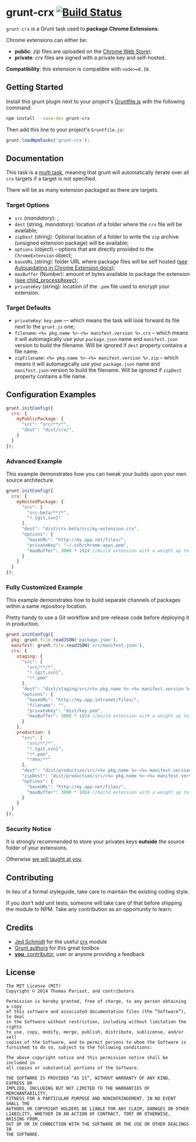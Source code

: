 # grunt-crx [![Build Status](https://secure.travis-ci.org/oncletom/grunt-crx.svg?branch=master)](http://travis-ci.org/oncletom/grunt-crx)

`grunt-crx` is a Grunt task used to **package Chrome Extensions**.

Chrome extensions can either be:

- **public**: *zip* files are uploaded on the [Chrome Web Store](https://chrome.google.com/webstore/));
- **private**: *crx* files are signed with a private key and self-hosted.

**Compatibility**: this extension is compatible with `node>=0.10`.

## Getting Started

Install this grunt plugin next to your project's [Gruntfile.js](http://gruntjs.com/getting-started) with the following command:

```bash
npm install --save-dev grunt-crx
```

Then add this line to your project's `Gruntfile.js`:

```javascript
grunt.loadNpmTasks('grunt-crx');
```

## Documentation

This task is a [multi task](http://gruntjs.com/creating-tasks#multi-tasks), meaning that grunt will automatically iterate over all `crx` targets if a target is not specified.

There will be as many extension packaged as there are targets.

### Target Options

* `src` (_mandatory_): ;
* `dest` (string, _mandatory_): location of a folder where the `crx` file will be available;
* `zipDest` (string): Optional location of a folder to write the `zip` archive (unsigned extension package) will be available;
* `options` (object) – options that are directly provided to the `ChromeExtension` object;
 * `baseURL` (string): folder URL where package files will be self hosted ([see Autoupdating in Chrome Extension docs](http://developer.chrome.com/extensions/autoupdate.html));
 * `maxBuffer` (Number): amount of bytes available to package the extension ([see child_process#exec](http://nodejs.org/docs/latest/api/child_process.html#child_process_child_process_exec_command_options_callback));
 * `privateKey` (string): location of the `.pem` file used to encrypt your extension.

### Target Defaults

* `privateKey`: `key.pem` — which means the task will look forward its file next to the `grunt.js` one;
* `filename`: `<%= pkg.name %>-<%= manifest.version %>.crx` – which means it will automagically use your `package.json` name and `manifest.json` version to build the filename. Will be ignored if `dest` property contains a file name.
* `zipFilename`: `<%= pkg.name %>-<%= manifest.version %>.zip` – which means it will automagically use your `package.json` name and `manifest.json` version to build the filename. Will be ignored if `zipDest` property contains a file name.

## Configuration Examples

```js
grunt.initConfig({
  crx: {
    myPublicPackage: {
      "src": "src/**/*",
      "dest": "dist/crx/",
    }
  }
});
```

### Advanced Example

This example demonstrates how you can tweak your builds upon your own
source architecture.

```js
grunt.initConfig({
  crx: {
    myHostedPackage: {
      "src": [
        "src-beta/**/*",
        "!.{git,svn}"
      ],
      "dest": "dist/crx-beta/src/my-extension.crx",
      "options": {
        "baseURL": "http://my.app.net/files/",
        "privateKey": "~/.ssh/chrome-apps.pem",
        "maxBuffer": 3000 * 1024 //build extension with a weight up to 3MB
      }
    }
  }
});
```

### Fully Customized Example

This example demonstrates how to build separate channels of packages
within a same repository location.

Pretty handy to use a Git workflow and pre-release code before deploying it
in production.

```js
grunt.initConfig({
  pkg: grunt.file.readJSON('package.json'),
  manifest: grunt.file.readJSON('src/manifest.json'),
  crx: {
    staging: {
      "src": [
        "src/**/*",
        "!.{git,svn}",
        "!*.pem"
      ],
      "dest": "dist/staging/src/<%= pkg.name %>-<%= manifest.version %>-dev.crx",
      "options": {
        "baseURL": "http://my.app.intranet/files/",
        "filename": "",
        "privateKey": "dist/key.pem",
        "maxBuffer": 3000 * 1024 //build extension with a weight up to 3MB
      }
    },
    production: {
      "src": [
        "src/**/*",
        "!.{git,svn}",
        "!*.pem",
        "!dev/**"
      ],
      "dest": "dist/production/src/<%= pkg.name %>-<%= manifest.version %>-dev.crx",
      "zipDest": "dist/production/src/<%= pkg.name %>-<%= manifest.version %>-dev.zip",
      "options": {
        "baseURL": "http://my.app.net/files/",
        "maxBuffer": 3000 * 1024 //build extension with a weight up to 3MB
      }
    }
  }
});
```

### Security Notice

It is strongly recommended to store your privates keys **outside**
the source folder of your extensions.

Otherwise [we will laught at you](http://it.slashdot.org/story/12/05/24/1717219/yahoo-includes-private-key-in-source-file-for-axis-chrome-extension).


## Contributing

In lieu of a formal styleguide, take care to maintain the existing coding style.

If you don't add unit tests, someone will take care of that before shipping the module to NPM.
Take any contribution as an opportunity to learn.



## Credits

* [Jed Schmidt](http://who.jed.is) for the useful [crx](https://github.com/jed/crx) module
* [Grunt authors](http://gruntjs.com) for this great toolbox
* [**you**, contributor](CONTRIBUTORS.md), user or anyone providing a feedback


## License

    The MIT License (MIT)
    Copyright © 2014 Thomas Parisot, and contributors

    Permission is hereby granted, free of charge, to any person obtaining a copy
    of this software and associated documentation files (the “Software”), to deal
    in the Software without restriction, including without limitation the rights
    to use, copy, modify, merge, publish, distribute, sublicense, and/or sell
    copies of the Software, and to permit persons to whom the Software is
    furnished to do so, subject to the following conditions:

    The above copyright notice and this permission notice shall be included in
    all copies or substantial portions of the Software.

    THE SOFTWARE IS PROVIDED “AS IS”, WITHOUT WARRANTY OF ANY KIND, EXPRESS OR
    IMPLIED, INCLUDING BUT NOT LIMITED TO THE WARRANTIES OF MERCHANTABILITY,
    FITNESS FOR A PARTICULAR PURPOSE AND NONINFRINGEMENT. IN NO EVENT SHALL THE
    AUTHORS OR COPYRIGHT HOLDERS BE LIABLE FOR ANY CLAIM, DAMAGES OR OTHER
    LIABILITY, WHETHER IN AN ACTION OF CONTRACT, TORT OR OTHERWISE, ARISING FROM,
    OUT OF OR IN CONNECTION WITH THE SOFTWARE OR THE USE OR OTHER DEALINGS IN
    THE SOFTWARE.
